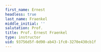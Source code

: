```yaml
---
first_name: Ernest
headless: true
last_name: Fraenkel
middle_initial: ''
salutation: Prof.
title: Prof. Ernest Fraenkel
type: instructor
uid: 93756d5f-0d90-ab43-1fc0-3270e430cb1f
---
```

